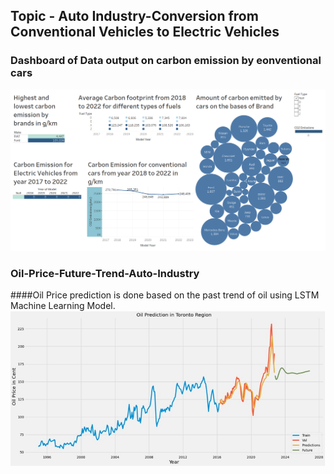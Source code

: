 
## Topic - Auto Industry-Conversion from Conventional Vehicles to Electric Vehicles

### Dashboard of Data output on carbon emission by eonventional cars
![alt text](https://github.com/Divyang01/Oil-Price-Future-Trend-Auto-Industry/blob/main/Insights/Dashboard-%20Auto%20Trend.png)

### Oil-Price-Future-Trend-Auto-Industry
####Oil Price prediction is done based on the past trend of oil using LSTM Machine Learning Model.
![alt text](https://github.com/Divyang01/Oil-Price-Future-Trend-Auto-Industry/blob/main/Insights/Future%20Oil%20Trend.jpg)
